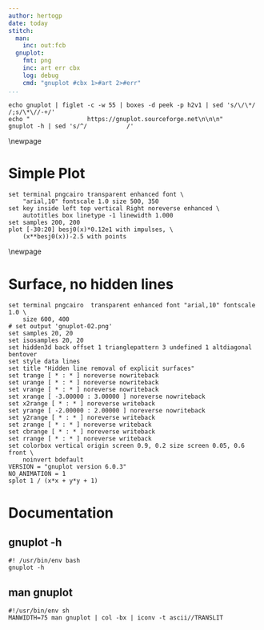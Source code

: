 ```yaml
---
author: hertogp
date: today
stitch:
  man:
    inc: out:fcb
  gnuplot:
    fmt: png
    inc: art err cbx
    log: debug
    cmd: "gnuplot #cbx 1>#art 2>#err"
...
```


```{#id0 .stitch inc=out:fcb}
echo gnuplot | figlet -c -w 55 | boxes -d peek -p h2v1 | sed 's/\/\*/  /;s/\*\//-+/'
echo "                https://gnuplot.sourceforge.net\n\n\n"
gnuplot -h | sed 's/^/           /'
```

\newpage

# Simple Plot

```{#id1 .stitch cfg=gnuplot caption="Created by gnuplot"}
set terminal pngcairo transparent enhanced font \
    "arial,10" fontscale 1.0 size 500, 350
set key inside left top vertical Right noreverse enhanced \
    autotitles box linetype -1 linewidth 1.000
set samples 200, 200
plot [-30:20] besj0(x)*0.12e1 with impulses, \
    (x**besj0(x))-2.5 with points
```

\newpage

# Surface, no hidden lines

```{#id2 .stitch cfg=gnuplot caption="Created by gnuplot"}
set terminal pngcairo  transparent enhanced font "arial,10" fontscale 1.0 \
    size 600, 400
# set output 'gnuplot-02.png'
set samples 20, 20
set isosamples 20, 20
set hidden3d back offset 1 trianglepattern 3 undefined 1 altdiagonal bentover
set style data lines
set title "Hidden line removal of explicit surfaces"
set trange [ * : * ] noreverse nowriteback
set urange [ * : * ] noreverse nowriteback
set vrange [ * : * ] noreverse nowriteback
set xrange [ -3.00000 : 3.00000 ] noreverse nowriteback
set x2range [ * : * ] noreverse writeback
set yrange [ -2.00000 : 2.00000 ] noreverse nowriteback
set y2range [ * : * ] noreverse writeback
set zrange [ * : * ] noreverse writeback
set cbrange [ * : * ] noreverse writeback
set rrange [ * : * ] noreverse writeback
set colorbox vertical origin screen 0.9, 0.2 size screen 0.05, 0.6 front \
    noinvert bdefault
VERSION = "gnuplot version 6.0.3"
NO_ANIMATION = 1
splot 1 / (x*x + y*y + 1)
```

# Documentation

## gnuplot -h

```{#id3 .stitch inc=out:fcb}
#! /usr/bin/env bash
gnuplot -h
```
## man gnuplot

```{#man .stitch cfg=man}
#!/usr/bin/env sh
MANWIDTH=75 man gnuplot | col -bx | iconv -t ascii//TRANSLIT
```
